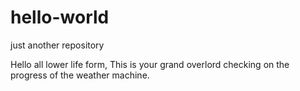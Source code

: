 # hello-world
just another repository

Hello all lower life form,
This is your grand overlord checking on the progress of the weather machine. 
